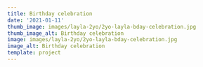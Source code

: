 ```yaml
--- 
title: Birthday celebration
date: '2021-01-11'
thumb_image: images/layla-2yo/2yo-layla-bday-celebration.jpg
thumb_image_alt: Birthday celebration
image: images/layla-2yo/2yo-layla-bday-celebration.jpg
image_alt: Birthday celebration
template: project
---
```

